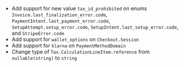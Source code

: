 * Add support for new value `tax_id_prohibited` on enums `Invoice.last_finalization_error.code`, `PaymentIntent.last_payment_error.code`, `SetupAttempt.setup_error.code`, `SetupIntent.last_setup_error.code`, and `StripeError.code`
* Add support for `wallet_options` on `Checkout.Session`
* Add support for `klarna` on `PaymentMethodDomain`
* Change type of `Tax.CalculationLineItem.reference` from `nullable(string)` to `string`